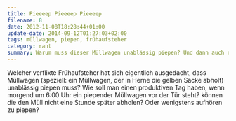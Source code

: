 ```yaml
---
title: Pieeeep Pieeeep Pieeeep
filename: 8
date: 2012-11-08T18:28:44+01:00
update-date: 2014-09-12T01:27:03+02:00
tags: müllwagen, piepen, frühaufsteher
category: rant
summary: Warum muss dieser Müllwagen unablässig piepen? Und dann auch noch um 6:00 Uhr morgens direkt unter meinem Fenster?
---
```


Welcher verflixte Frühaufsteher hat sich eigentlich ausgedacht, dass Müllwägen (speziell: ein Müllwagen, der in Herne die gelben Säcke abholt) unablässig piepen muss? Wie soll man einen produktiven Tag haben, wenn morgend um 6:00 Uhr ein piepender Müllwagen vor der Tür steht? können die den Müll nicht eine Stunde später abholen? Oder wenigstens aufhören zu piepen?
